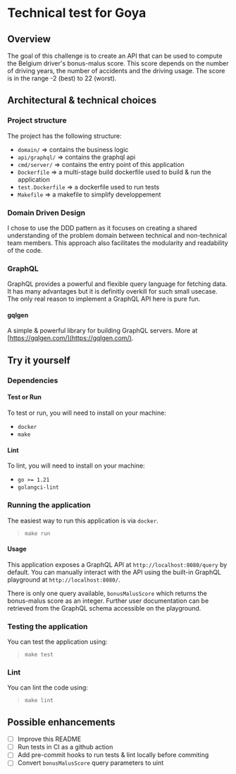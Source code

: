 # Technical test for Goya

## Overview

The goal of this challenge is to create an API that can be used to compute the Belgium driver's bonus-malus score.
This score depends on the number of driving years, the number of accidents and the driving usage. The score is in the range -2 (best) to 22 (worst).

## Architectural & technical choices

### Project structure

The project has the following structure:
* `domain/` => contains the business logic
* `api/graphql/` => contains the graphql api
* `cmd/server/` => contains the entry point of this application
* `Dockerfile` => a multi-stage build dockerfile used to build & run the application
* `test.Dockerfile` => a dockerfile used to run tests
* `Makefile` => a makefile to simplify developpement

### Domain Driven Design

I chose to use the DDD pattern as it focuses on creating a shared understanding of the problem domain between technical and non-technical team members. This approach also facilitates the modularity and readability of the code.

### GraphQL

GraphQL provides a powerful and flexible query language for fetching data. It has many advantages but it is definitly overkill for such small usecase. The only real reason to implement a GraphQL API here is pure fun.

#### gqlgen

A simple & powerful library for building GraphQL servers. More at [https://gqlgen.com/](https://gqlgen.com/).

## Try it yourself

### Dependencies

#### Test or Run

To test or run, you will need to install on your machine:
- `docker`
- `make`

#### Lint

To lint, you will need to install on your machine:
- `go >= 1.21`
- `golangci-lint`

### Running the application

The easiest way to run this application is via `docker`.

> `make run`

#### Usage

This application exposes a GraphQL API at `http://localhost:8080/query` by default. You can manually interact with the API using the built-in GraphQL playground at `http://localhost:8080/`.

There is only one query available, `bonusMalusScore` which returns the bonus-malus score as an integer. Further user documentation can be retrieved from the GraphQL schema accessible on the playground.

### Testing the application

You can test the application using:

> `make test`

### Lint

You can lint the code using:

> `make lint`

## Possible enhancements

- [ ] Improve this README
- [ ] Run tests in CI as a github action
- [ ] Add pre-commit hooks to run tests & lint locally before commiting
- [ ] Convert `bonusMalusScore` query parameters to uint
